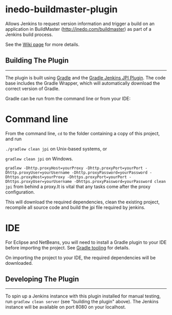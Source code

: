 # inedo-buildmaster-plugin
Allows Jenkins to request version information and trigger a build on an application in BuildMaster (http://inedo.com/buildmaster) as part of a Jenkins build process.

See the [Wiki page](http://wiki.jenkins-ci.org/display/JENKINS/Inedo+BuildMaster+Plugin) for more details.

## Building The Plugin
-------------------

The plugin is built using <a href="http://www.gradle.org/">Gradle</a> and the <a href="https://wiki.jenkins-ci.org/display/JENKINS/Gradle+JPI+Plugin">Gradle Jenkins JPI Plugin</a>.  The code base includes the Gradle Wrapper, which will automatically download the correct version of Gradle. 

Gradle can be run from the command line or from your IDE:

Command line
============
From the command line, `cd` to the folder containing a copy of this project, and run 

  `./gradlew clean jpi` on Unix-based systems, or 
  
  `gradlew clean jpi` on Windows.
  
  `gradlew -Dhttp.proxyHost=yourProxy -Dhttp.proxyPort=yourPort -Dhttp.proxyUser=yourUsername -Dhttp.proxyPassword=yourPassword -Dhttps.proxyHost=yourProxy -Dhttps.proxyPort=yourPort -Dhttps.proxyUser=yourUsername -Dhttps.proxyPassword=yourPassword clean jpi` from behind a proxy.It is vital that any tasks come after the proxy configuration. 

This will download the required dependencies, clean the existing project, recompile all source code and build the jpi file required by jenkins. 

IDE
===
For Eclipse and NetBeans, you will need to install a Gradle plugin to your IDE before importing the project. See [Gradle tooling](https://www.gradle.org/tooling) for details.

On importing the project to your IDE, the required dependencies will be downloaded.

## Developing The Plugin
-------------------

To spin up a Jenkins instance with this plugin installed for manual testing, run `gradlew clean server` (see "building the plugin" above). The Jenkins instance will be available on port 8080 on your localhost.
